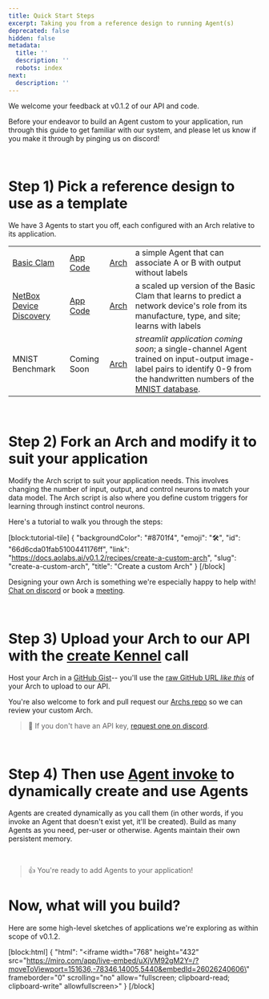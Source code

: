 ```yaml
---
title: Quick Start Steps
excerpt: Taking you from a reference design to running Agent(s)
deprecated: false
hidden: false
metadata:
  title: ''
  description: ''
  robots: index
next:
  description: ''
---
```

We welcome your feedback at v0.1.2 of our API and code. 

Before your endeavor to build an Agent custom to your application, run through this guide to get familiar with our system, and please let us know if you make it through by pinging us on discord!

<br />

# Step 1) Pick a reference design to use as a template

We have 3 Agents to start you off, each configured with an Arch relative to its application.

|                                                                 |                                                                                                                                         |                                                                                  |                                                                                                                                                                                                                           |
| :-------------------------------------------------------------- | :-------------------------------------------------------------------------------------------------------------------------------------- | :------------------------------------------------------------------------------- | :------------------------------------------------------------------------------------------------------------------------------------------------------------------------------------------------------------------------ |
| [Basic Clam](https://aolabs.streamlit.app/)                     | [App Code](https://github.com/aolabsai/archs/blob/main/Applications/HelloWorld-BasicClam/Clam_App.py)                                   | [Arch](https://github.com/aolabsai/archs/blob/main/0_basic_clam.py)              | a simple Agent that can associate A or B with output without labels                                                                                                                                                       |
| [NetBox Device Discovery](https://aolabs-netbox.streamlit.app/) | [App Code](https://github.com/aolabsai/archs/blob/application/Netbox_devicediscovery/Applications/Netbox/Device_Discovery/Main_Page.py) | [Arch](https://github.com/aolabsai/archs/blob/main/2_netbox-device_discovery.py) | a scaled up version of the Basic Clam that learns to predict a network device's role from its manufacture, type, and site; learns with labels                                                                             |
| MNIST Benchmark                                                 | Coming Soon                                                                                                                             | [Arch](https://github.com/aolabsai/archs/blob/main/1_basic_MNIST.py)             | _streamlit application coming soon_; a single-channel Agent trained on input-output image-label pairs to identify 0-9 from the handwritten numbers of the [MNIST database](https://en.wikipedia.org/wiki/MNIST_database). |

<br />

# Step 2) Fork an Arch and modify it to suit your application

Modify the Arch script to suit your application needs. This involves changing the number of input, output, and control neurons to match your data model. The Arch script is also where you define custom triggers for learning through instinct control neurons.

Here's a tutorial to walk you through the steps:

[block:tutorial-tile]
{
  "backgroundColor": "#8701f4",
  "emoji": "🛠️",
  "id": "66d6cda01fab5100441176ff",
  "link": "https://docs.aolabs.ai/v0.1.2/recipes/create-a-custom-arch",
  "slug": "create-a-custom-arch",
  "title": "Create a custom Arch"
}
[/block]


Designing your own Arch is something we're especially happy to help with! [Chat on discord](https://discord.gg/Zg9bHPYss5) or book a [meeting](https://calendly.com/aee/meeting).

<br />

# Step 3) Upload your Arch to our API with the [create Kennel](ref:kennelcreate) call

Host your Arch in a [GitHub Gist](https://gist.github.com/)-- you'll use the [raw GitHub URL _like this_](https://gist.githubusercontent.com/mi3law/8012fc6e6adceab35d03fd3e5da8db34/raw/58df93994f5341541809547a1d963e8ed0570a07/0_basic_clam.py) of your Arch to upload to our API.

You're also welcome to fork and pull request our [Archs repo](https://github.com/aolabsai/archs) so we can review your custom Arch.

> 📘 If you don't have an API key, [request one on discord](https://discord.gg/nHuJc4Y4n7).

<br />

# Step 4) Then use [Agent invoke](ref:agentinvoke) to dynamically create and use Agents

Agents are created dynamically as you call them (in other words, if you invoke an Agent that doesn't exist yet, it'll be created). Build as many Agents as you need, per-user or otherwise. Agents maintain their own persistent memory.

<br />

> 👍 You're ready to add Agents to your application!

# Now, what will you build?

Here are some high-level sketches of applications we're exploring as within scope of v0.1.2.

[block:html]
{
  "html": "<iframe width=\"768\" height=\"432\" src=\"https://miro.com/app/live-embed/uXjVM92gM2Y=/?moveToViewport=151636,-78346,14005,5440&embedId=26026240606\" frameborder=\"0\" scrolling=\"no\" allow=\"fullscreen; clipboard-read; clipboard-write\" allowfullscreen></iframe>"
}
[/block]
